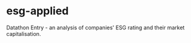 # esg-applied
Datathon Entry - an analysis of companies' ESG rating and their market capitalisation.

